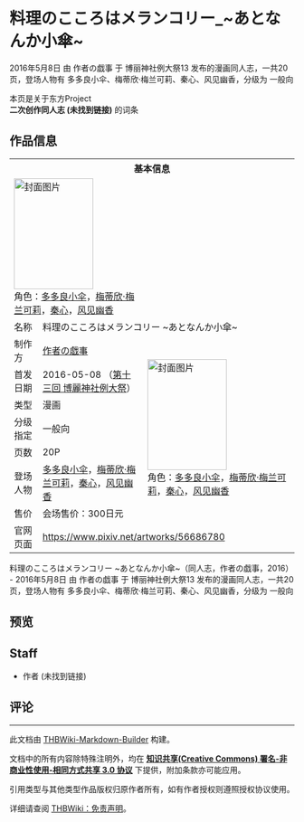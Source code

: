 # 料理のこころはメランコリー_~あとなんか小傘~

<!-- source html: G:\repos\THBWiki-Markdown-Builder\THBWikiMarkdown\Temp\main\5\53\ns0%3A%E6%96%99%E7%90%86%E3%81%AE%E3%81%93%E3%81%93%E3%82%8D%E3%81%AF%E3%83%A1%E3%83%A9%E3%83%B3%E3%82%B3%E3%83%AA%E3%83%BC_%7E%E3%81%82%E3%81%A8%E3%81%AA%E3%82%93%E3%81%8B%E5%B0%8F%E5%82%98%7E.html -->

2016年5月8日 由 作者の戯事 于 博丽神社例大祭13 发布的漫画同人志，一共20页，登场人物有 多多良小伞、梅蒂欣·梅兰可莉、秦心、风见幽香，分级为 一般向

本页是关于东方Project  
 **二次创作同人志 (未找到链接)** 的词条

## 作品信息

<table><tbody><tr><th colspan="3">基本信息</th></tr><tr><td class="cover-artwork-mobile" colspan="2"><a href="./文件-料理のこころはメランコリー_~あとなんか小傘~封面.png.md" class="image" title="封面图片"><img alt="封面图片" src="https://upload.thwiki.cc/thumb/3/30/%E6%96%99%E7%90%86%E3%81%AE%E3%81%93%E3%81%93%E3%82%8D%E3%81%AF%E3%83%A1%E3%83%A9%E3%83%B3%E3%82%B3%E3%83%AA%E3%83%BC_~%E3%81%82%E3%81%A8%E3%81%AA%E3%82%93%E3%81%8B%E5%B0%8F%E5%82%98~%E5%B0%81%E9%9D%A2.png/140px-%E6%96%99%E7%90%86%E3%81%AE%E3%81%93%E3%81%93%E3%82%8D%E3%81%AF%E3%83%A1%E3%83%A9%E3%83%B3%E3%82%B3%E3%83%AA%E3%83%BC_~%E3%81%82%E3%81%A8%E3%81%AA%E3%82%93%E3%81%8B%E5%B0%8F%E5%82%98~%E5%B0%81%E9%9D%A2.png" decoding="async" loading="lazy" width="140" height="196" srcset="https://upload.thwiki.cc/thumb/3/30/%E6%96%99%E7%90%86%E3%81%AE%E3%81%93%E3%81%93%E3%82%8D%E3%81%AF%E3%83%A1%E3%83%A9%E3%83%B3%E3%82%B3%E3%83%AA%E3%83%BC_~%E3%81%82%E3%81%A8%E3%81%AA%E3%82%93%E3%81%8B%E5%B0%8F%E5%82%98~%E5%B0%81%E9%9D%A2.png/210px-%E6%96%99%E7%90%86%E3%81%AE%E3%81%93%E3%81%93%E3%82%8D%E3%81%AF%E3%83%A1%E3%83%A9%E3%83%B3%E3%82%B3%E3%83%AA%E3%83%BC_~%E3%81%82%E3%81%A8%E3%81%AA%E3%82%93%E3%81%8B%E5%B0%8F%E5%82%98~%E5%B0%81%E9%9D%A2.png 1.5x, https://upload.thwiki.cc/thumb/3/30/%E6%96%99%E7%90%86%E3%81%AE%E3%81%93%E3%81%93%E3%82%8D%E3%81%AF%E3%83%A1%E3%83%A9%E3%83%B3%E3%82%B3%E3%83%AA%E3%83%BC_~%E3%81%82%E3%81%A8%E3%81%AA%E3%82%93%E3%81%8B%E5%B0%8F%E5%82%98~%E5%B0%81%E9%9D%A2.png/281px-%E6%96%99%E7%90%86%E3%81%AE%E3%81%93%E3%81%93%E3%82%8D%E3%81%AF%E3%83%A1%E3%83%A9%E3%83%B3%E3%82%B3%E3%83%AA%E3%83%BC_~%E3%81%82%E3%81%A8%E3%81%AA%E3%82%93%E3%81%8B%E5%B0%8F%E5%82%98~%E5%B0%81%E9%9D%A2.png 2x" data-file-width="573" data-file-height="800"></a><div class="cover-char">角色：<a href="./多多良小伞.md" title="多多良小伞">多多良小伞</a>，<a href="./梅蒂欣·梅兰可莉.md" title="梅蒂欣·梅兰可莉">梅蒂欣·梅兰可莉</a>，<a href="./秦心.md" title="秦心">秦心</a>，<a href="./风见幽香.md" title="风见幽香">风见幽香</a></div></td>
</tr><tr><td class="label">名称</td><td colspan="2"> 料理のこころはメランコリー ~あとなんか小傘~ </td></tr><tr><td class="label">制作方</td><td><a href="./作者の戯事.md" title="作者の戯事">作者の戯事</a></td><td class="cover-artwork" rowspan="7" style="min-width:196px;"><a href="./文件-料理のこころはメランコリー_~あとなんか小傘~封面.png.md" class="image" title="封面图片"><img alt="封面图片" src="https://upload.thwiki.cc/thumb/3/30/%E6%96%99%E7%90%86%E3%81%AE%E3%81%93%E3%81%93%E3%82%8D%E3%81%AF%E3%83%A1%E3%83%A9%E3%83%B3%E3%82%B3%E3%83%AA%E3%83%BC_~%E3%81%82%E3%81%A8%E3%81%AA%E3%82%93%E3%81%8B%E5%B0%8F%E5%82%98~%E5%B0%81%E9%9D%A2.png/140px-%E6%96%99%E7%90%86%E3%81%AE%E3%81%93%E3%81%93%E3%82%8D%E3%81%AF%E3%83%A1%E3%83%A9%E3%83%B3%E3%82%B3%E3%83%AA%E3%83%BC_~%E3%81%82%E3%81%A8%E3%81%AA%E3%82%93%E3%81%8B%E5%B0%8F%E5%82%98~%E5%B0%81%E9%9D%A2.png" decoding="async" loading="lazy" width="140" height="196" srcset="https://upload.thwiki.cc/thumb/3/30/%E6%96%99%E7%90%86%E3%81%AE%E3%81%93%E3%81%93%E3%82%8D%E3%81%AF%E3%83%A1%E3%83%A9%E3%83%B3%E3%82%B3%E3%83%AA%E3%83%BC_~%E3%81%82%E3%81%A8%E3%81%AA%E3%82%93%E3%81%8B%E5%B0%8F%E5%82%98~%E5%B0%81%E9%9D%A2.png/210px-%E6%96%99%E7%90%86%E3%81%AE%E3%81%93%E3%81%93%E3%82%8D%E3%81%AF%E3%83%A1%E3%83%A9%E3%83%B3%E3%82%B3%E3%83%AA%E3%83%BC_~%E3%81%82%E3%81%A8%E3%81%AA%E3%82%93%E3%81%8B%E5%B0%8F%E5%82%98~%E5%B0%81%E9%9D%A2.png 1.5x, https://upload.thwiki.cc/thumb/3/30/%E6%96%99%E7%90%86%E3%81%AE%E3%81%93%E3%81%93%E3%82%8D%E3%81%AF%E3%83%A1%E3%83%A9%E3%83%B3%E3%82%B3%E3%83%AA%E3%83%BC_~%E3%81%82%E3%81%A8%E3%81%AA%E3%82%93%E3%81%8B%E5%B0%8F%E5%82%98~%E5%B0%81%E9%9D%A2.png/281px-%E6%96%99%E7%90%86%E3%81%AE%E3%81%93%E3%81%93%E3%82%8D%E3%81%AF%E3%83%A1%E3%83%A9%E3%83%B3%E3%82%B3%E3%83%AA%E3%83%BC_~%E3%81%82%E3%81%A8%E3%81%AA%E3%82%93%E3%81%8B%E5%B0%8F%E5%82%98~%E5%B0%81%E9%9D%A2.png 2x" data-file-width="573" data-file-height="800"></a><div class="cover-char">角色：<a href="./多多良小伞.md" title="多多良小伞">多多良小伞</a>，<a href="./梅蒂欣·梅兰可莉.md" title="梅蒂欣·梅兰可莉">梅蒂欣·梅兰可莉</a>，<a href="./秦心.md" title="秦心">秦心</a>，<a href="./风见幽香.md" title="风见幽香">风见幽香</a></div></td>
</tr><tr><td class="label">首发日期</td><td>2016-05-08&#160;（<a href="/展会作品列表?e=%E5%8D%9A%E4%B8%BD%E7%A5%9E%E7%A4%BE%E4%BE%8B%E5%A4%A7%E7%A5%AD%2313">第十三回 博麗神社例大祭</a>）</td></tr><tr><td class="label">类型</td><td>漫画</td></tr><tr><td class="label">分级指定</td><td>一般向</td></tr><tr><td class="label">页数</td><td>20P</td></tr><tr><td class="label">登场人物</td><td><a href="./多多良小伞.md" title="多多良小伞">多多良小伞</a>，<a href="./梅蒂欣·梅兰可莉.md" title="梅蒂欣·梅兰可莉">梅蒂欣·梅兰可莉</a>，<a href="./秦心.md" title="秦心">秦心</a>，<a href="./风见幽香.md" title="风见幽香">风见幽香</a></td></tr><tr><td class="label">售价</td><td>会场售价：300日元</td></tr>
<tr><td class="label">官网页面</td><td colspan="2"><a rel="nofollow" class="external free" href="https://www.pixiv.net/artworks/56686780">https://www.pixiv.net/artworks/56686780</a></td></tr></tbody></table>

料理のこころはメランコリー ~あとなんか小傘~（同人志，作者の戯事，2016） - 2016年5月8日 由 作者の戯事 于 博丽神社例大祭13 发布的漫画同人志，一共20页，登场人物有 多多良小伞、梅蒂欣·梅兰可莉、秦心、风见幽香，分级为 一般向

## 预览

## Staff
- 作者 (未找到链接)


## 评论




---

此文档由 [THBWiki-Markdown-Builder](https://github.com/Delsin-Yu/THBWiki-Markdown-Builder) 构建。

文档中的所有内容除特殊注明外，均在 [**知识共享(Creative Commons) 署名-非商业性使用-相同方式共享 3.0 协议**](https://creativecommons.org/licenses/by-sa/3.0/deed.zh-hans) 下提供，附加条款亦可能应用。

引用类型与其他类型作品版权归原作者所有，如有作者授权则遵照授权协议使用。

详细请查阅 [THBWiki：免责声明](https://thbwiki.cc/THBWiki:%E5%85%8D%E8%B4%A3%E5%A3%B0%E6%98%8E)。

